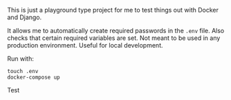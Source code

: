 This is just a playground type project for me to test things out with Docker and Django.

It allows me to automatically create required passwords in the `.env` file.
Also checks that certain required variables are set.
Not meant to be used in any production environment. Useful for local development.

Run with:
```
touch .env
docker-compose up
```

Test
